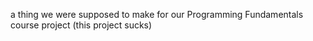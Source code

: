 a thing we were supposed to make for our Programming Fundamentals course project (this project sucks)

